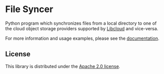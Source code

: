 # File Syncer

Python program which synchronizes files from a local directory to one of the
cloud object storage providers supported by [Libcloud](http://libcloud.apache.org/)
and vice-versa.

For more information and usage examples, please see the
[documentation](https://file-syncer.readthedocs.org/en/latest/).

## License

This library is distributed under the [Apache 2.0 license](http://www.apache.org/licenses/LICENSE-2.0.html).
